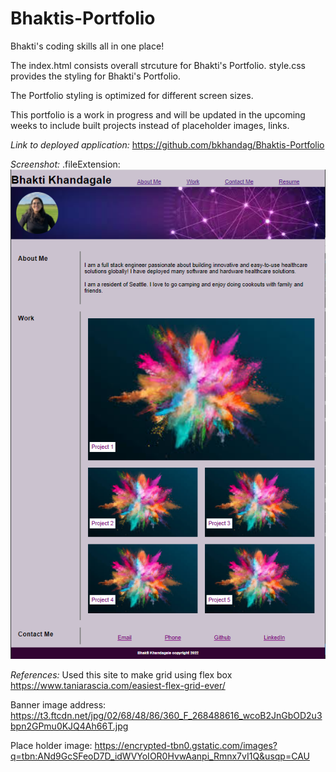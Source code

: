 # Bhaktis-Portfolio

Bhakti's coding skills all in one place!

The index.html consists overall strcuture for Bhakti's Portfolio.
style.css provides the styling for Bhakti's Portfolio.

The Portfolio styling is optimized for different screen sizes.

This portfolio is a work in progress and will be updated in the upcoming weeks to include built projects instead of placeholder images, links.

*Link to deployed application:*
https://github.com/bkhandag/Bhaktis-Portfolio

*Screenshot:*
.fileExtension: ![plot](./Images/Bhaktis-portfolio-readme-image.png)

*References:*
Used this site to make grid using flex box
https://www.taniarascia.com/easiest-flex-grid-ever/

Banner image address:
https://t3.ftcdn.net/jpg/02/68/48/86/360_F_268488616_wcoB2JnGbOD2u3bpn2GPmu0KJQ4Ah66T.jpg

Place holder image:
https://encrypted-tbn0.gstatic.com/images?q=tbn:ANd9GcSFeoD7D_idWVYoIOR0HvwAanpi_Rmnx7vI1Q&usqp=CAU
